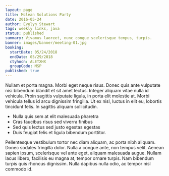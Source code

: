 ```yaml
---
layout: page
title: Mclean Solutions Party
date: 2016-05-24
author: Evelyn Stewart
tags: weekly links, java
status: published
summary: Vivamus laoreet, nunc congue scelerisque tempus, turpis.
banner: images/banner/meeting-01.jpg
booking:
  startDate: 05/24/2018
  endDate: 05/29/2018
  ctyhocn: ALETXHX
  groupCode: MSP
published: true
---
```

Nullam et porta magna. Morbi eget neque risus. Donec quis ante vulputate nisi bibendum blandit et sit amet lectus. Integer aliquam vitae nulla id vehicula. Proin sagittis vulputate ligula, in porta elit molestie at. Morbi vehicula tellus id arcu dignissim fringilla. Ut ex nisl, luctus in elit eu, lobortis tincidunt felis. In sagittis aliquam sollicitudin.

* Nulla quis sem at elit malesuada pharetra
* Cras faucibus risus sed viverra finibus
* Sed quis lectus sed justo egestas egestas
* Duis feugiat felis et ligula bibendum porttitor.

Pellentesque vestibulum tortor nec diam aliquam, ac porta nibh aliquam. Donec sodales fringilla dolor. Nulla a congue ante, non tempus velit. Aenean sapien ipsum, scelerisque vel ante eget, aliquam malesuada augue. Nullam lacus libero, facilisis eu magna at, tempor ornare turpis. Nam bibendum turpis quis rhoncus dignissim. Nulla dapibus nulla odio, ac tempor nisl commodo id.
